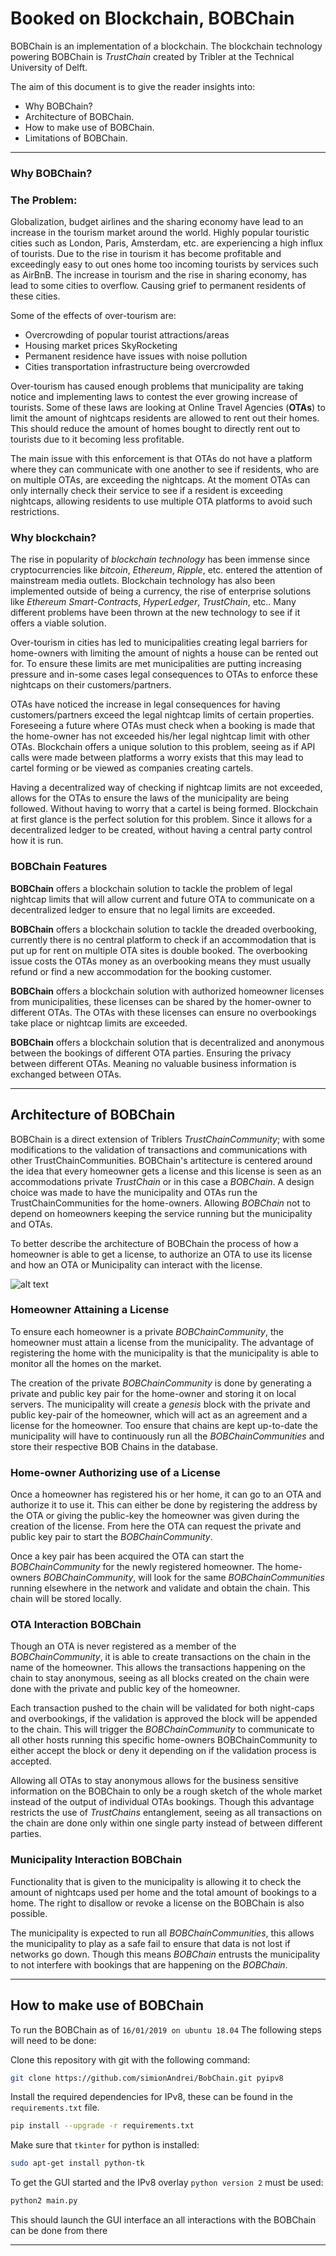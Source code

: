 # **Booked on Blockchain, BOBChain**

BOBChain is an implementation of a blockchain. The blockchain technology powering BOBChain is *TrustChain* created by Tribler at the Technical University of Delft.

The aim of this document is to give the reader insights into:

- Why BOBChain?
- Architecture of BOBChain.
- How to make use of BOBChain.
- Limitations of BOBChain.

---

### **Why BOBChain?**

### **The Problem:**

Globalization, budget airlines and the sharing economy have lead to an increase in the tourism market around the world. Highly popular touristic cities such as London, Paris, Amsterdam, etc. are experiencing a high influx of tourists. Due to the rise in tourism it has become profitable and exceedingly easy to out ones home too incoming tourists by services such as AirBnB. The increase in tourism and the rise in sharing economy, has lead to some cities to overflow. Causing grief to permanent residents of these cities.

Some of the effects of over-tourism are:

- Overcrowding of popular tourist attractions/areas
- Housing market prices SkyRocketing
- Permanent residence have issues with noise pollution
- Cities transportation infrastructure being overcrowded

Over-tourism has caused enough problems that municipality are taking notice and implementing laws to contest the ever growing increase of tourists. Some of these laws are looking at Online Travel Agencies (**OTAs**) to limit the amount of nightcaps residents are allowed to rent out their homes.  This should reduce the amount of homes bought to directly rent out to tourists due to it becoming less profitable.

The main issue with this enforcement is that OTAs do not have a platform where they can communicate with one another to see if residents, who are on multiple OTAs, are exceeding the nightcaps. At the moment OTAs can only internally check their service to see if a resident is exceeding nightcaps, allowing residents to use multiple OTA platforms to avoid such restrictions.

### **Why blockchain?**

The rise in popularity of *blockchain technology* has been immense since cryptocurrencies like *bitcoin*, *Ethereum*, *Ripple*, etc. entered the attention of mainstream media outlets. Blockchain technology has also been implemented outside of being a currency, the rise of enterprise solutions like *Ethereum Smart-Contracts*, *HyperLedger*, *TrustChain*, etc.. Many different problems have been thrown at the new technology to see if it offers a viable solution.

Over-tourism in cities has led to municipalities creating legal barriers for home-owners with limiting the amount of nights a house can be rented out for. To ensure these limits are met municipalities are putting increasing pressure and in-some cases legal consequences to OTAs to enforce these nightcaps on their customers/partners.

OTAs have noticed the increase in legal consequences for having customers/partners exceed the legal nightcap limits of certain properties. Foreseeing a future where OTAs must check when a booking is made that the home-owner has not exceeded his/her legal nightcap limit with other OTAs. Blockchain offers a unique solution to this problem, seeing as if API calls were made between platforms a worry exists that this may lead to cartel forming or be viewed as companies creating cartels.

Having a decentralized way of checking if nightcap limits are not exceeded, allows for the OTAs to ensure the laws of the municipality are being followed. Without having to worry that a cartel is being formed. Blockchain at first glance is the perfect solution for this problem. Since it allows for a decentralized ledger to be created, without having a central party control how it is run.

### **BOBChain Features**

**BOBChain** offers a blockchain solution to tackle the problem of legal nightcap limits that will allow current and future OTA to communicate on a decentralized ledger to ensure that no legal limits are exceeded.

**BOBChain** offers a blockchain solution to tackle the dreaded overbooking, currently there is no central platform to check if an accommodation that is put up for rent on multiple OTA sites is double booked. The overbooking issue costs the OTAs money as an overbooking means they must usually refund or find a new accommodation for the booking customer.

**BOBChain** offers a blockchain solution with authorized homeowner licenses from municipalities, these licenses can be shared by the homer-owner to different OTAs. The OTAs with these licenses can ensure no overbookings take place or nightcap limits are exceeded.

**BOBChain** offers a blockchain solution that is decentralized and anonymous between the bookings of different OTA parties. Ensuring the privacy between different OTAs. Meaning no valuable business information is exchanged between OTAs.

---

## **Architecture of BOBChain**

BOBChain is a direct extension of Triblers *TrustChainCommunity*; with some modifications to the validation of transactions and communications with other TrustChainCommunities. BOBChain's artitecture is centered around the idea that every homeowner gets a license and this license is seen as an accommodations private *TrustChain* or in this case a *BOBChain*. A design choice was made to have the municipality and OTAs run the TrustChainCommunities for the home-owners. Allowing *BOBChain* not to depend on homeowners keeping the service running but the municipality and OTAs.

To better describe the architecture of BOBChain the process of how a homeowner is able to get a license, to authorize an OTA to use its license and how an OTA or Municipality can interact with the license.

![alt text](https://github.com/simionAndrei/BobChain/blob/master/images/arch.png "Stakeholder Architecture BOBChain")

### **Homeowner Attaining a License**

To ensure each homeowner is a private *BOBChainCommunity*, the homeowner must attain a license from the municipality. The advantage of registering the home with the municipality is that the municipality is able to monitor all the homes on the market.

The creation of the private *BOBChainCommunity* is done by generating a private and public key pair for the home-owner and storing it on local servers. The municipality will create a *genesis* block with the private and public key-pair of the homeowner, which will act as an agreement and a license for the homeowner. Too ensure that chains are kept up-to-date the municipality will have to continuously run all the *BOBChainCommunities* and store their respective BOB Chains in the database.

### **Home-owner Authorizing use of a License**

Once a homeowner has registered his or her home, it can go to an OTA and authorize it to use it. This can either be done by registering the address by the OTA or giving the public-key the homeowner was given during the creation of the license. From here the OTA can request the private and public key pair to start the *BOBChainCommunity*.


Once a key pair has been acquired the OTA can start the *BOBChainCommunity* for the newly registered homeowner. The home-owners *BOBChainCommunity*, will look for the same *BOBChainCommunities* running elsewhere in the network and validate and obtain the chain. This chain will be stored locally.

### **OTA Interaction BOBChain**

Though an OTA is never registered as a member of the *BOBChainCommunity*, it is able to create transactions on the chain in the name of the homeowner. This allows the transactions happening on the chain to stay anonymous, seeing as all blocks created on the chain were done with the private and public key of the homeowner.

Each transaction pushed to the chain will be validated for both night-caps and overbookings, if the validation is approved the block will be appended to the chain. This will trigger the *BOBChainCommunity* to communicate to all other hosts running this specific home-owners BOBChainCommunity to either accept the block or deny it depending on if the validation process is accepted.

Allowing all OTAs to stay anonymous allows for the business sensitive information on the BOBChain to only be a rough sketch of the whole market instead of the output of individual OTAs bookings. Though this advantage restricts the use of *TrustChains* entanglement, seeing as all transactions on the chain are done only within one single party instead of between different parties.


### **Municipality Interaction BOBChain**

Functionality that is given to the municipality is allowing it to check the amount of nightcaps used per home and the total amount of bookings to a home. The right to disallow or revoke a license on the BOBChain is also possible.

The municipality is expected to run all *BOBChainCommunities*, this allows the municipality to play as a safe fail to ensure that data is not lost if networks go down. Though this means *BOBChain* entrusts the municipality to not interfere with bookings that are happening on the *BOBChain*.

---

## **How to make use of BOBChain**

To run the BOBChain as of ```16/01/2019 on ubuntu 18.04```
The following steps will need to be done:

Clone this repository with git with the following command:

```bash
git clone https://github.com/simionAndrei/BobChain.git pyipv8
```

Install the required dependencies for IPv8, these can be found in the ```requirements.txt``` file.

```bash
pip install --upgrade -r requirements.txt
```

Make sure that ```tkinter``` for python is installed:

```bash
sudo apt-get install python-tk
```

To get the GUI started and the IPv8 overlay ```python version 2``` must be used:

```bash
python2 main.py
```

This should launch the GUI interface an all interactions with the BOBChain can be done from there

---

